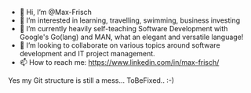 - 👋 Hi, I’m @Max-Frisch
- 👀 I’m interested in learning, travelling, swimming, business investing
- 🌱 I’m currently heavily self-teaching Software Development with Google's Go(lang) and MAN, what an elegant and versatile language!
- 💞️ I’m looking to collaborate on various topics around software development and IT project management.
- 📫 How to reach me: https://www.linkedin.com/in/max-frisch/

Yes my Git structure is still a mess... ToBeFixed.. :-)

